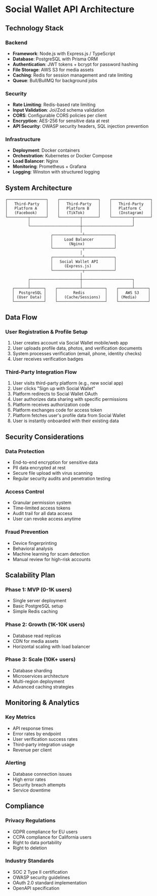 # Social Wallet API Architecture

## Technology Stack

### Backend
- **Framework**: Node.js with Express.js / TypeScript
- **Database**: PostgreSQL with Prisma ORM
- **Authentication**: JWT tokens + bcrypt for password hashing
- **File Storage**: AWS S3 for media assets
- **Caching**: Redis for session management and rate limiting
- **Queue**: Bull/BullMQ for background jobs

### Security
- **Rate Limiting**: Redis-based rate limiting
- **Input Validation**: Joi/Zod schema validation
- **CORS**: Configurable CORS policies per client
- **Encryption**: AES-256 for sensitive data at rest
- **API Security**: OWASP security headers, SQL injection prevention

### Infrastructure
- **Deployment**: Docker containers
- **Orchestration**: Kubernetes or Docker Compose
- **Load Balancer**: Nginx
- **Monitoring**: Prometheus + Grafana
- **Logging**: Winston with structured logging

## System Architecture

```
┌─────────────────┐    ┌─────────────────┐    ┌─────────────────┐
│   Third-Party   │    │   Third-Party   │    │   Third-Party   │
│   Platform A    │    │   Platform B    │    │   Platform C    │
│   (Facebook)    │    │   (TikTok)      │    │   (Instagram)   │
└─────────┬───────┘    └─────────┬───────┘    └─────────┬───────┘
          │                      │                      │
          └──────────────────────┼──────────────────────┘
                                 │
                    ┌─────────────┴─────────────┐
                    │     Load Balancer         │
                    │       (Nginx)             │
                    └─────────────┬─────────────┘
                                 │
                    ┌─────────────┴─────────────┐
                    │   Social Wallet API       │
                    │     (Express.js)          │
                    └─────────────┬─────────────┘
                                 │
          ┌──────────────────────┼──────────────────────┐
          │                      │                      │
   ┌──────┴──────┐    ┌──────────┴──────────┐    ┌──────┴──────┐
   │  PostgreSQL │    │       Redis         │    │   AWS S3    │
   │ (User Data) │    │   (Cache/Sessions)  │    │ (Media)     │
   └─────────────┘    └─────────────────────┘    └─────────────┘
```

## Data Flow

### User Registration & Profile Setup
1. User creates account via Social Wallet mobile/web app
2. User uploads profile data, photos, and verification documents
3. System processes verification (email, phone, identity checks)
4. User receives verification badges

### Third-Party Integration Flow
1. User visits third-party platform (e.g., new social app)
2. User clicks "Sign up with Social Wallet"
3. Platform redirects to Social Wallet OAuth
4. User authorizes data sharing with specific permissions
5. Platform receives authorization code
6. Platform exchanges code for access token
7. Platform fetches user's profile data from Social Wallet
8. User is instantly onboarded with their existing data

## Security Considerations

### Data Protection
- End-to-end encryption for sensitive data
- PII data encrypted at rest
- Secure file upload with virus scanning
- Regular security audits and penetration testing

### Access Control
- Granular permission system
- Time-limited access tokens
- Audit trail for all data access
- User can revoke access anytime

### Fraud Prevention
- Device fingerprinting
- Behavioral analysis
- Machine learning for scam detection
- Manual review for high-risk accounts

## Scalability Plan

### Phase 1: MVP (0-1K users)
- Single server deployment
- Basic PostgreSQL setup
- Simple Redis caching

### Phase 2: Growth (1K-10K users)
- Database read replicas
- CDN for media assets
- Horizontal scaling with load balancer

### Phase 3: Scale (10K+ users)
- Database sharding
- Microservices architecture
- Multi-region deployment
- Advanced caching strategies

## Monitoring & Analytics

### Key Metrics
- API response times
- Error rates by endpoint
- User verification success rates
- Third-party integration usage
- Revenue per client

### Alerting
- Database connection issues
- High error rates
- Security breach attempts
- Service downtime

## Compliance

### Privacy Regulations
- GDPR compliance for EU users
- CCPA compliance for California users
- Right to data portability
- Right to deletion

### Industry Standards
- SOC 2 Type II certification
- OWASP security guidelines
- OAuth 2.0 standard implementation
- OpenAPI specification